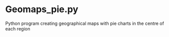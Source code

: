 # Geomaps_pie.py
Python program creating geographical maps with pie charts in the centre of each region
